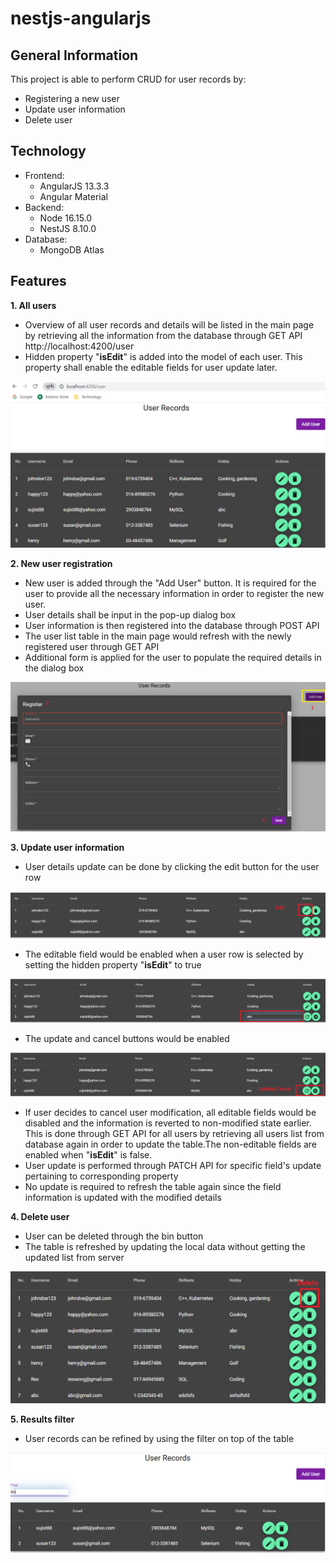 # nestjs-angularjs

## General Information
This project is able to perform CRUD for user records by:
- Registering a new user
- Update user information
- Delete user


## Technology
- Frontend:
  - AngularJS 13.3.3
  - Angular Material
- Backend:
  - Node 16.15.0
  - NestJS 8.10.0
- Database:
  - MongoDB Atlas


## Features
**1. All users**
* Overview of all user records and details will be listed in the main page by retrieving all the information from the database through GET API
http://localhost:4200/user
* Hidden property "**isEdit**" is added into the model of each user. This property shall enable the editable fields for user update later.

![Details of all users](./screenshots/AllUsers.png)

**2. New user registration**
* New user is added through the "Add User" button. It is required for the user to provide all the necessary information in order to register the new user.
* User details shall be input in the pop-up dialog box
* User information is then registered into the database through POST API
* The user list table in the main page would refresh with the newly registered user through GET API
* Additional form is applied for the user to populate the required details in the dialog box

![Add user](./screenshots/Add.png)

**3. Update user information**
* User details update can be done by clicking the edit button for the user row

![Edit user](./screenshots/Edit.png)

* The editable field would be enabled when a user row is selected by setting the hidden property "**isEdit**" to true

![Editable field](./screenshots/EditableField.png)

* The update and cancel buttons would be enabled

![Update or cancel](./screenshots/UpdateCancel.png)

* If user decides to cancel user modification, all editable fields would be disabled and the information is reverted to non-modified state earlier. This is done through GET API for all users by retrieving all users list from database again in order to update the table.The non-editable fields are enabled when "**isEdit**" is false.
* User update is performed through PATCH API for specific field's update pertaining to corresponding property
* No update is required to refresh the table again since the field information is updated with the modified details


**4. Delete user**
* User can be deleted through the bin button
* The table is refreshed by updating the local data without getting the updated list from server

![Delete](./screenshots/Delete.png)


**5. Results filter**
* User records can be refined by using the filter on top of the table

![Filter](./screenshots/Filter.png)
